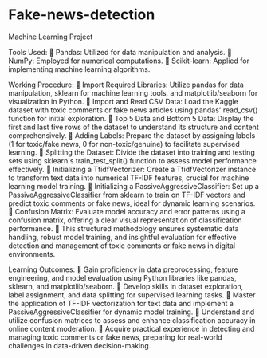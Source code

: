 # Fake-news-detection
Machine Learning Project 

Tools Used: 
 Pandas: Utilized for data manipulation and analysis. 
 NumPy: Employed for numerical computations. 
 Scikit-learn: Applied for implementing machine learning algorithms. 

Working Procedure: 
 Import Required Libraries: Utilize pandas for data manipulation, sklearn for machine learning tools, and matplotlib/seaborn for visualization in Python. 
 Import and Read CSV Data: Load the Kaggle dataset with toxic comments or fake news articles using pandas' read_csv() function for initial exploration. 
 Top 5 Data and Bottom 5 Data: Display the first and last five rows of the dataset to understand its structure and content comprehensively. 
 Adding Labels: Prepare the dataset by assigning labels (1 for toxic/fake news, 0 for non-toxic/genuine) to facilitate supervised learning. 
 Splitting the Dataset: Divide the dataset into training and testing sets using sklearn's train_test_split() function to assess model performance effectively. 
 Initializing a TfidfVectorizer: Create a TfidfVectorizer instance to transform text data into numerical TF-IDF features, crucial for machine learning model training. 
 Initializing a PassiveAggressiveClassifier: Set up a PassiveAggressiveClassifier from sklearn to train on TF-IDF vectors and predict toxic comments or fake news, ideal for
dynamic learning scenarios.  Confusion Matrix: Evaluate model accuracy and error patterns using a confusion matrix, offering a clear visual representation of classification performance.  This structured methodology ensures systematic data handling, robust model training, and insightful evaluation for effective detection and management of toxic comments or fake news in digital environments. 

Learning Outcomes: 
 Gain proficiency in data preprocessing, feature engineering, and model evaluation using Python libraries like pandas, sklearn, and matplotlib/seaborn. 
 Develop skills in dataset exploration, label assignment, and data splitting for supervised learning tasks. 
 Master the application of TF-IDF vectorization for text data and implement a PassiveAggressiveClassifier for dynamic model training. 
 Understand and utilize confusion matrices to assess and enhance classification accuracy in online content moderation. 
 Acquire practical experience in detecting and managing toxic comments or fake news, preparing for real-world challenges in data-driven decision-making.
